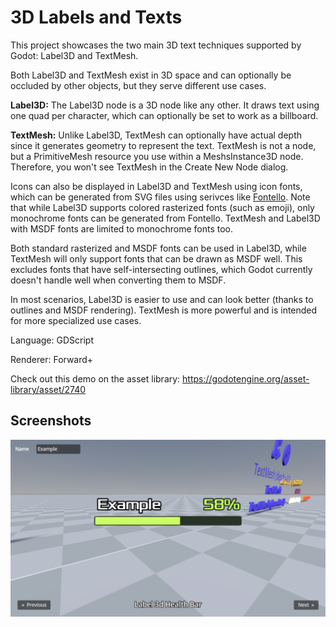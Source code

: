 # 3D Labels and Texts

This project showcases the two main 3D text techniques supported by Godot:
Label3D and TextMesh.

Both Label3D and TextMesh exist in 3D space and can optionally be occluded by
other objects, but they serve different use cases.

**Label3D:** The Label3D node is a 3D node like any other. It draws text using
one quad per character, which can optionally be set to work as a billboard.

**TextMesh:** Unlike Label3D, TextMesh can optionally have actual depth since it
generates geometry to represent the text. TextMesh is not a node, but a
PrimitiveMesh resource you use within a MeshsInstance3D node. Therefore, you
won't see TextMesh in the Create New Node dialog.

Icons can also be displayed in Label3D and TextMesh using icon fonts, which can
be generated from SVG files using serivces like
[Fontello](https://fontello.com/). Note that while Label3D supports colored
rasterized fonts (such as emoji), only monochrome fonts can be generated from
Fontello. TextMesh and Label3D with MSDF fonts are limited to monochrome fonts
too.

Both standard rasterized and MSDF fonts can be used in Label3D, while TextMesh
will only support fonts that can be drawn as MSDF well. This excludes fonts that
have self-intersecting outlines, which Godot currently doesn't handle well when
converting them to MSDF.

In most scenarios, Label3D is easier to use and can look better (thanks to
outlines and MSDF rendering). TextMesh is more powerful and is intended for more
specialized use cases.

Language: GDScript

Renderer: Forward+

Check out this demo on the asset library: https://godotengine.org/asset-library/asset/2740

## Screenshots

![Screenshot](screenshots/3d_labels_and_texts.png)
